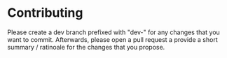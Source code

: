# Contributing

Please create a dev branch prefixed with "dev-" for any changes that you want to
commit. Afterwards, please open a pull request a provide a short summary / ratinoale 
for the changes that you propose.

